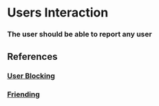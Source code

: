 # Users Interaction

### The user should be able to report any user

## References

### [User Blocking](./user-blocking.md)

### [Friending](./friending.md)
